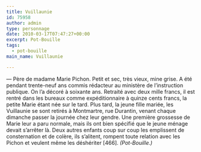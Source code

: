 ```yaml
---
title: Vuillaunie
id: 75958
author: admin
type: personnage
date: 2010-03-17T07:47:27+00:00
excerpt: Pot-Bouille
tags:
  - pot-bouille
main_name: Vuillaunie

---
```

— Père de madame Marie Pichon. Petit et sec, très vieux, mine grise. A été pendant trente-neuf ans commis rédacteur au ministère de l&rsquo;instruction publique. On l&rsquo;a décoré à soixante ans. Retraité avec deux mille francs, il est rentré dans les bureaux comme expéditionnaire à quinze cents francs, la petite Marie étant née sur le tard. Plus tard, la jeune fille mariée, les Vuillaunie se sont retirés à Montmartre, rue Durantin, venant chaque dimanche passer la journée chez leur gendre. Une première grossesse de Marie leur a paru normale, mais ils ont bien spécifié que le jeune ménage devait s&rsquo;arrêter là. Deux autres enfants coup sur coup les emplissent de consternation et de colère, ils s&rsquo;alitent, rompent toute relation avec les Pichon et veulent même les déshériter [466]. _(Pot-Bouille.)_